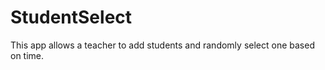 StudentSelect
==============
This app allows a teacher to add students and randomly select one based on time.